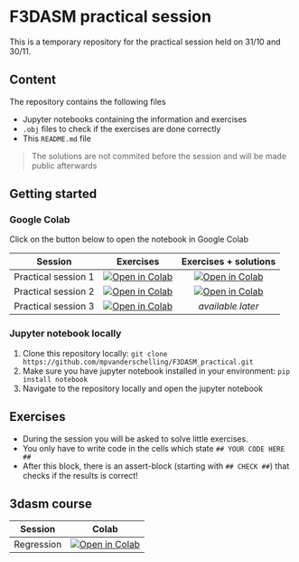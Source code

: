 # F3DASM practical session

This is a temporary repository for the practical session held on 31/10 and 30/11.

## Content

The repository contains the following files

* Jupyter notebooks containing the information and exercises
* `.obj` files to check if the exercises are done correctly
* This `README.md` file

> The solutions are not commited before the session and will be made public afterwards

## Getting started

### Google Colab

Click on the button below to open the notebook in Google Colab

| Session  | Exercises         | Exercises + solutions    |
|:----------:|:-------------:|:-------------:|
| Practical session 1 | [![Open in Colab](https://colab.research.google.com/assets/colab-badge.svg)](https://colab.research.google.com/github/mpvanderschelling/F3DASM_practical/blob/main/session1/practical_session.ipynb) | [![Open in Colab](https://colab.research.google.com/assets/colab-badge.svg)](https://colab.research.google.com/github/mpvanderschelling/F3DASM_practical/blob/main/session1/practical_session_solutions.ipynb) |
| Practical session 2 | [![Open in Colab](https://colab.research.google.com/assets/colab-badge.svg)](https://colab.research.google.com/github/mpvanderschelling/F3DASM_practical/blob/main/session2/practical_session.ipynb) | [![Open in Colab](https://colab.research.google.com/assets/colab-badge.svg)](https://colab.research.google.com/github/mpvanderschelling/F3DASM_practical/blob/main/session2/practical_session_solutions.ipynb) |
| Practical session 3 | [![Open in Colab](https://colab.research.google.com/assets/colab-badge.svg)](https://colab.research.google.com/github/mpvanderschelling/F3DASM_practical/blob/main/session3/practical_session.ipynb) | _available later_ |



### Jupyter notebook locally
1. Clone this repository locally: `git clone https://github.com/mpvanderschelling/F3DASM_practical.git`
2. Make sure you have jupyter notebook installed in your environment: `pip install notebook`
3. Navigate to the repository locally and open the jupyter notebook

## Exercises

* During the session you will be asked to solve little exercises. 
* You only have to write code in the cells which state `## YOUR CODE HERE ##`
* After this block, there is an assert-block (starting with `## CHECK ##`) that checks if the results is correct!

## 3dasm course

| Session | Colab |
|:-------:|:-----:|
| Regression | [![Open in Colab](https://colab.research.google.com/assets/colab-badge.svg)](https://colab.research.google.com/github/mpvanderschelling/F3DASM_practical/blob/main/3dasm/regression.ipynb) |
